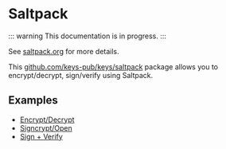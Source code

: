 # Saltpack

::: warning
This documentation is in progress.
:::

See [saltpack.org](https://saltpack.org) for more details.

This [github.com/keys-pub/keys/saltpack](https://github.com/keys-pub/keys/tree/master/saltpack) package allows you to encrypt/decrypt, sign/verify using Saltpack.

## Examples

- [Encrypt/Decrypt](https://github.com/keys-pub/keys/blob/master/saltpack/encrypt_examples_test.go)
- [Signcrypt/Open](https://github.com/keys-pub/keys/blob/master/saltpack/signcrypt_examples_test.go)
- [Sign + Verify](https://github.com/keys-pub/keys/blob/master/saltpack/sign_examples_test.go)
